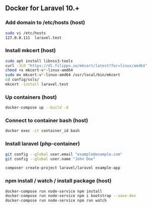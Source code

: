 ## Docker for Laravel 10.+

### Add domain to /etc/hosts (host)

```bash
sudo vi /etc/hosts
127.0.0.111  laravel.test
```

### Install mkcert (host)

```bash
sudo apt install libnss3-tools
curl -JLO "https://dl.filippo.io/mkcert/latest?for=linux/amd64"
chmod +x mkcert-v*-linux-amd64
sudo mv mkcert-v*-linux-amd64 /usr/local/bin/mkcert
cd config/ssls/
mkcert -install laravel.test
```

### Up containers (host)

```bash
docker-compose up --build -d
```

### Connect to container bash (host)

```bash
docker exec -it container_id bash
```

### Install laravel (php-container)

```bash
git config --global user.email "example@example.com"
git config --global user.name "John Doe"

composer create-project laravel/laravel example-app
```

### npm install / watch / install package (host)

```bash
docker-compose run node-service npm install
docker-compose run node-service npm i bootstrap --save-dev
docker-compose run node-service npm run watch
```
